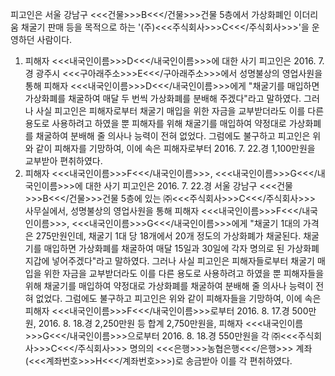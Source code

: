 피고인은 서울 강남구 <<<건물>>>B<<</건물>>>건물 5층에서 가상화폐인 이더리움 채굴기 판매 등을 목적으로 하는 '(주)<<<주식회사>>>C<<</주식회사>>>'을 운영하던 사람이다.
1. 피해자 <<<내국인이름>>>D<<</내국인이름>>>에 대한 사기
피고인은 2016. 7.경 광주시 <<<구아래주소>>>E<<</구아래주소>>>에서 성명불상의 영업사원을 통해 피해자 <<<내국인이름>>>D<<</내국인이름>>>에게 "채굴기를 매입하면 가상화폐를 채굴하여 매달 두 번씩 가상화폐를 분배해 주겠다"라고 말하였다.
그러나 사실 피고인은 피해자로부터 채굴기 매입을 위한 자금을 교부받더라도 이를 다른 용도로 사용하려고 하였을 뿐 피해자를 위해 채굴기를 매입하여 약정대로 가상화폐를 채굴하여 분배해 줄 의사나 능력이 전혀 없었다.
그럼에도 불구하고 피고인은 위와 같이 피해자를 기망하여, 이에 속은 피해자로부터 2016. 7. 22.경 1,100만원을 교부받아 편취하였다.
2. 피해자 <<<내국인이름>>>F<<</내국인이름>>>, <<<내국인이름>>>G<<</내국인이름>>>에 대한 사기
피고인은 2016. 7. 22.경 서울 강남구 <<<건물>>>B<<</건물>>>건물 5층에 있는 ㈜<<<주식회사>>>C<<</주식회사>>> 사무실에서, 성명불상의 영업사원을 통해 피해자 <<<내국인이름>>>F<<</내국인이름>>>, <<<내국인이름>>>G<<</내국인이름>>>에게 "채굴기 1대의 가격은 275만원인데, 채굴기 1대 당 18개에서 20개 정도의 가상화폐가 채굴된다. 채굴기를 매입하면 가상화폐를 채굴하여 매달 15일과 30일에 각자 명의로 된 가상화폐 지갑에 넣어주겠다"라고 말하였다.
그러나 사실 피고인은 피해자들로부터 채굴기 매입을 위한 자금을 교부받더라도 이를 다른 용도로 사용하려고 하였을 뿐 피해자들을 위해 채굴기를 매입하여 약정대로 가상화폐를 채굴하여 분배해 줄 의사나 능력이 전혀 없었다.
그럼에도 불구하고 피고인은 위와 같이 피해자들을 기망하여, 이에 속은 피해자 <<<내국인이름>>>F<<</내국인이름>>>로부터 2016. 8. 17.경 500만원, 2016. 8. 18.경 2,250만원 등 합계 2,750만원을, 피해자 <<<내국인이름>>>G<<</내국인이름>>>으로부터 2016. 8. 18.경 550만원을 각 ㈜<<<주식회사>>>C<<</주식회사>>> 명의의 <<<은행>>>농협은행<<</은행>>> 계좌(<<<계좌번호>>>H<<</계좌번호>>>)로 송금받아 이를 각 편취하였다.